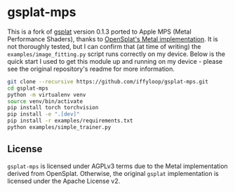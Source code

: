 # gsplat-mps

This is a fork of [gsplat](https://github.com/nerfstudio-project/gsplat) version 0.1.3 ported to Apple MPS (Metal Performance Shaders), thanks to [OpenSplat's Metal implementation](https://github.com/pierotofy/OpenSplat/tree/main/rasterizer/gsplat-metal). It is not thoroughly tested, but I can confirm that (at time of writing) the `examples/image_fitting.py` script runs correctly on my device. Below is the quick start I used to get this module up and running on my device - please see the original repository's readme for more information.

```sh
git clone --recursive https://github.com/iffyloop/gsplat-mps.git
cd gsplat-mps
python -m virtualenv venv
source venv/bin/activate
pip install torch torchvision
pip install -e ".[dev]"
pip install -r examples/requirements.txt
python examples/simple_trainer.py
```

## License

`gsplat-mps` is licensed under AGPLv3 terms due to the Metal implementation derived from OpenSplat. Otherwise, the original `gsplat` implementation is licensed under the Apache License v2.
